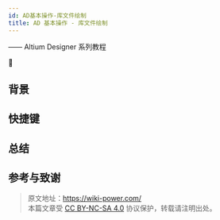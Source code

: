 ```yaml
---
id: AD基本操作-库文件绘制
title: AD 基本操作 - 库文件绘制
---
```


—— Altium Designer 系列教程

🚧

## 背景

## 快捷键

## 总结

## 参考与致谢



> 原文地址：<https://wiki-power.com/>  
> 本篇文章受 [CC BY-NC-SA 4.0](https://creativecommons.org/licenses/by/4.0/deed.zh) 协议保护，转载请注明出处。

